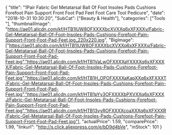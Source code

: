 {
	"title": "1Pair Fabric Gel Metatarsal Ball Of Foot Insoles Pads Cushions Forefoot Pain Support Front Foot Pad Feet Foot Care Tool Pedicure",
	"date": "2018-10-31 10:30:20",
	"SubCat": ["Beauty & Health"],
	"categories": ["Tools "],
	"thumbnailImage": "https://ae01.alicdn.com/kf/HTB1IUW8OFXXXXbcXVXXq6xXFXXXv/Fabric-Gel-Metatarsal-Ball-Of-Foot-Insoles-Pads-Cushions-Forefoot-Pain-Support-Front-Foot-Pad-Feet.jpg_220x220.jpg",
	"BigImage": ["https://ae01.alicdn.com/kf/HTB1IUW8OFXXXXbcXVXXq6xXFXXXv/Fabric-Gel-Metatarsal-Ball-Of-Foot-Insoles-Pads-Cushions-Forefoot-Pain-Support-Front-Foot-Pad-Feet.jpg","https://ae01.alicdn.com/kf/HTB1VaLwOFXXXXaYXXXXq6xXFXXXX/Fabric-Gel-Metatarsal-Ball-Of-Foot-Insoles-Pads-Cushions-Forefoot-Pain-Support-Front-Foot-Pad-Feet.jpg","https://ae01.alicdn.com/kf/HTB1H_OPOFXXXXaKapXXq6xXFXXXT/Fabric-Gel-Metatarsal-Ball-Of-Foot-Insoles-Pads-Cushions-Forefoot-Pain-Support-Front-Foot-Pad-Feet.jpg","https://ae01.alicdn.com/kf/HTB1pYy3OFXXXXbPXVXXq6xXFXXXJ/Fabric-Gel-Metatarsal-Ball-Of-Foot-Insoles-Pads-Cushions-Forefoot-Pain-Support-Front-Foot-Pad-Feet.jpg","https://ae01.alicdn.com/kf/HTB13vyROFXXXXcoaXXXq6xXFXXXR/Fabric-Gel-Metatarsal-Ball-Of-Foot-Insoles-Pads-Cushions-Forefoot-Pain-Support-Front-Foot-Pad-Feet.jpg"],
	"actualPrice": 1.59,
	"comparePrice": 1.99,
	"linkurl": "http://s.click.aliexpress.com/e/bD9d4bVe",
	"inStock": 101
}

